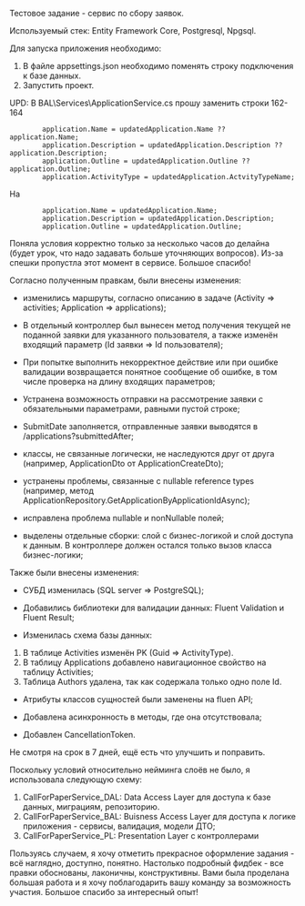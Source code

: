 Тестовое задание - сервис по сбору заявок.

Используемый стек:
Entity Framework Core, Postgresql, Npgsql.

Для запуска приложения необходимо:
1. В файле appsettings.json необходимо поменять строку подключения к базе данных.
2. Запустить проект.

UPD: 
В BAL\Services\ApplicationService.cs
прошу заменить строки 162-164

            application.Name = updatedApplication.Name ?? application.Name;
            application.Description = updatedApplication.Description ?? application.Description;
            application.Outline = updatedApplication.Outline ?? application.Outline;
            application.ActivityType = updatedApplication.ActvityTypeName;
На

            application.Name = updatedApplication.Name;
            application.Description = updatedApplication.Description;
            application.Outline = updatedApplication.Outline;
            

Поняла условия корректно только за несколько часов до делайна (будет урок, что надо задавать больше уточняющих вопросов).
Из-за спешки пропустла этот момент в сервисе. Большое спасибо!

Согласно полученным правкам, были внесены изменения:

- изменились маршруты, согласно описанию в задаче (Activity => activities; Application => applications);

- В отдельный контроллер был вынесен метод получения текущей не поданной заявки для указанного пользователя, 
а также изменён входящий параметр (Id заявки => Id пользователя);

- При попытке выполнить некорректное действие или при ошибке валидации возвращается понятное сообщение об ошибке,
в том числе проверка на длину входящих параметров;

- Устранена возможность отправки на рассмотрение заявки с обязательными параметрами, равными пустой строке;

- SubmitDate заполняется, отправленные заявки выводятся в /applications?submittedAfter;

- классы, не связанные логически, не наследуются друг от друга (например, ApplicationDto от ApplicationCreateDto);

- устранены проблемы, связанные с nullable reference types (например, метод ApplicationRepository.GetApplicationByApplicationIdAsync);

- исправлена проблема nullable и nonNullable полей;

- выделены отдельные сборки: слой с бизнес-логикой и слой доступа к данным. В контроллере должен остался только вызов класса бизнес-логики;

Также были внесены изменения:

- СУБД изменилась (SQL server => PostgreSQL);

- Добавились библиотеки для валидации данных:
 Fluent Validation и Fluent Result;

- Изменилась схема базы данных: 
1. В таблице Activities изменён PK (Guid => ActivityType).
2. В таблицу Applications добавлено навигационное свойство на таблицу Activities;
3. Таблица Authors удалена, так как содержала только одно поле Id.

- Атрибуты классов сущностей были заменены на fluen API;

- Добавлена асинхронность в методы, где она отсутствовала;

- Добавлен CancellationToken. 

Не смотря на срок в 7 дней, ещё есть что улучшить и поправить.

Поскольку условий относительно нейминга слоёв не было, я использовала следующую схему:

1. CallForPaperService_DAL: Data Access Layer для доступа к базе данных, миграциям, репозиторию.
2. CallForPaperService_BAL: Buisness Access Layer для доступа к логике приложения - сервисы, валидация, модели ДТО;
3. CallForPaperService_PL: Presentation Layer с контроллерами 

Пользуясь случаем, я хочу отметить
прекрасное оформление задания - всё наглядно, доступно, понятно.
Настолько подробный фидбек - все правки обоснованы, лаконичны, конструктивны.
Вами была проделана большая работа и я хочу поблагодарить вашу команду за возможность участия.
Большое спасибо за интересный опыт!
